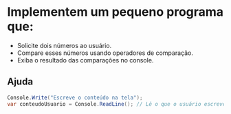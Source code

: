 # Implementem um pequeno programa que:

- Solicite dois números ao usuário.
- Compare esses números usando operadores de comparação.
- Exiba o resultado das comparações no console.

## Ajuda

```csharp
Console.Write("Escreve o conteúdo na tela");
var conteudoUsuario = Console.ReadLine(); // Lê o que o usuário escreve no console
```

